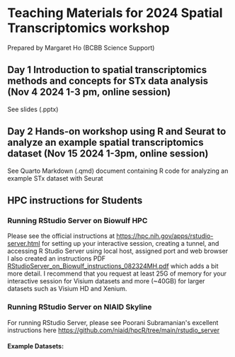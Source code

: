 # Teaching Materials for 2024 Spatial Transcriptomics workshop
Prepared by Margaret Ho (BCBB Science Support)

## Day 1 Introduction to spatial transcriptomics methods and concepts for STx data analysis (Nov 4 2024 1-3 pm, online session)

See slides (.pptx)

## Day 2 Hands-on workshop using R and Seurat to analyze an example spatial transcriptomics dataset (Nov 15 2024 1-3pm, online session)

See Quarto Markdown (.qmd) document containing R code for analyzing an example STx dataset with Seurat

## HPC instructions for Students

### Running RStudio Server on Biowulf HPC
Please see the official instructions at https://hpc.nih.gov/apps/rstudio-server.html for setting up your interactive session, creating a tunnel, and accessing R Studio Server using local host, assigned port and web browser
I also created an instructions PDF [RStudioServer_on_Biowulf_instructions_082324MH.pdf](https://github.com/user-attachments/files/17080127/RStudioServer_on_Biowulf_instructions_082324MH.pdf)
which adds a bit more detail. I recommend that you request at least 25G of memory for your interactive session for Visium datasets and more (~40GB) for larger datasets such as Visium HD and Xenium.

### Running RStudio Server on NIAID Skyline
For running RStudio Server, please see Poorani Subramanian's excellent instructions here https://github.com/niaid/hpcR/tree/main/rstudio_server

#### Example Datasets:
